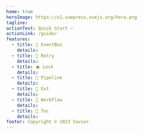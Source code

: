 ```yaml
---
home: true
heroImage: https://v1.vuepress.vuejs.org/hero.png
tagline:
actionText: Quick Start ➙
actionLink: /guide/
features:
  - title: 🥑 EventBus
    details: 
  - title: 🍓 Retry
    details: 
  - title: 🫐 Lock
    details: 
  - title: 🍇 Pipeline
    details: 
  - title: 🥭 Ext
    details: 
  - title: 🍈 WorkFlow
    details: 
  - title: 🍈 Toc
    details:
footer: Copyright © 2023 Savior
---
```


